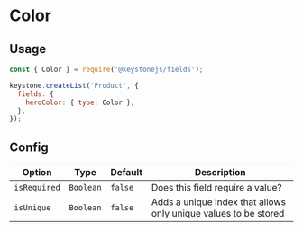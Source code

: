 <!--[meta]
section: api
subSection: @keystonejs/fields
title: Color
[meta]-->

# Color

## Usage

```js
const { Color } = require('@keystonejs/fields');

keystone.createList('Product', {
  fields: {
    heroColor: { type: Color },
  },
});
```

## Config

| Option       | Type      | Default | Description                                                     |
| ------------ | --------- | ------- | --------------------------------------------------------------- |
| `isRequired` | `Boolean` | `false` | Does this field require a value?                                |
| `isUnique`   | `Boolean` | `false` | Adds a unique index that allows only unique values to be stored |
